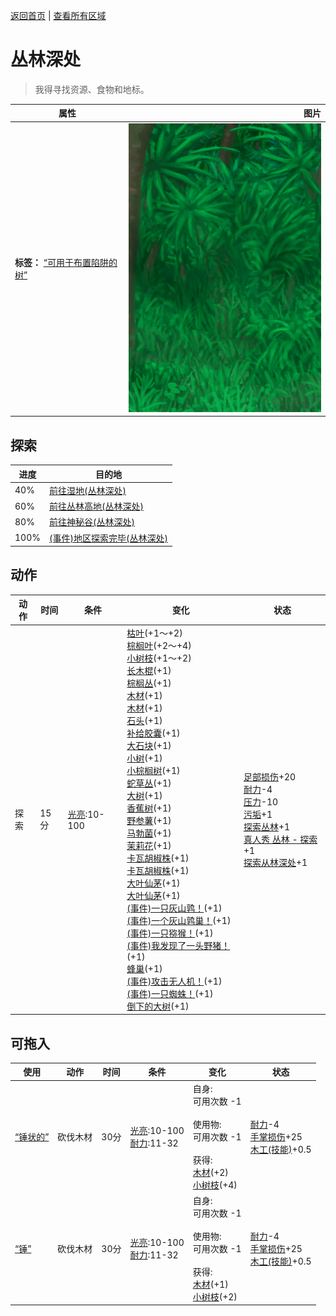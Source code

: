 [返回首页](index.md)   |  [查看所有区域](area.md)
# 丛林深处  
> 我得寻找资源、食物和地标。  
  
  属性  |   图片   
 ----  |  ----:   
 **标签：**	[“可用于布置陷阱的树”](tag_SnareCompatible.md)  |  ![](Sprite/DeepJungle.png)   
  
## 探索  
进度  |  目的地  
----  |  ----  
40%  |  [前往湿地(丛林深处)](Path_DeepJungleToWetlands.md)  
60%  |  [前往丛林高地(丛林深处)](Path_DeepJungleToJungleHighlands.md)  
80%  |  [前往神秘谷(丛林深处)](Path_DeepJungleToValley.md)  
100%  |  [(事件)地区探索完毕(丛林深处)](Event_DeepJungleExplored.md)  
## 动作  
动作  |  时间  |  条件  |  变化  |  状态  
----  |  ----  |  ----  |  ----  |  ----  
探索  |  15分  |  [光亮](Light.md):10-100  |  [枯叶](LeavesDry.md)(+1～+2)<br>[棕榈叶](PalmFronds.md)(+2～+4)<br>[小树枝](Sticks.md)(+1～+2)<br>[长木棍](StickLong.md)(+1)<br>[棕榈丛](PalmBush.md)(+1)<br>[木材](Wood.md)(+1)<br>[木材](Wood.md)(+1)<br>[石头](Stone.md)(+1)<br>[补给胶囊](TV_SupplyCapsule.md)(+1)<br>[大石块](StoneHeavy.md)(+1)<br>[小树](SmallTree.md)(+1)<br>[小棕榈树](SmallPalm.md)(+1)<br>[蛇草丛](SnakegrassPatch.md)(+1)<br>[大树](LargeTree.md)(+1)<br>[香蕉树](BananaTree.md)(+1)<br>[野参薯](YamPlant.md)(+1)<br>[马勃菌](PuffballsPlant.md)(+1)<br>[茉莉花](JasminePlant.md)(+1)<br>[卡瓦胡椒株](KavaPlant.md)(+1)<br>[卡瓦胡椒株](KavaPlant.md)(+1)<br>[大叶仙茅](WeevilLily.md)(+1)<br>[大叶仙茅](WeevilLily.md)(+1)<br>[(事件)一只灰山鹑！](Event_PartridgeFight.md)(+1)<br>[(事件)一个灰山鹑巢！](Event_PartridgeNest.md)(+1)<br>[(事件)一只猕猴！](Event_MacaqueFight.md)(+1)<br>[(事件)我发现了一头野猪！](Event_BoarFight.md)(+1)<br>[蜂巢](Beehive.md)(+1)<br>[(事件)攻击无人机！](Event_DroneFight.md)(+1)<br>[(事件)一只蜘蛛！](Event_Spider.md)(+1)<br>[倒下的大树](LargeTreeFelled.md)(+1)  |  [足部损伤](FootDamage.md)+20<br>[耐力](Stamina.md)-4<br>[压力](Stress.md)-10<br>[污垢](Filth.md)+1<br>[探索丛林](Exploration_Jungle.md)+1<br>[真人秀 丛林 - 探索](TV_JungleExplore.md)+1<br>[探索从林深处](Exploration_DeepJungle.md)+1  
## 可拖入  
使用  |  动作  |  时间  |  条件  |  变化  |  状态  
----  |  ----  |  ----  |  ----  |  ----  |  ----  
[“锤状的”](tag_AxeAdv.md)  |  砍伐木材  |  30分  |  [光亮](Light.md):10-100<br>[耐力](Stamina.md):11-32  |  自身:<br>可用次数  -1<br><br>使用物:<br>可用次数  -1<br><br>获得:<br>[木材](Wood.md)(+2)<br>[小树枝](Sticks.md)(+4)<br>  |  [耐力](Stamina.md)-4<br>[手掌损伤](HandDamage.md)+25<br>[木工(技能)](Skill_Woodworking.md)+0.5  
[“锤”](tag_Axe.md)  |  砍伐木材  |  30分  |  [光亮](Light.md):10-100<br>[耐力](Stamina.md):11-32  |  自身:<br>可用次数  -1<br><br>使用物:<br>可用次数  -1<br><br>获得:<br>[木材](Wood.md)(+1)<br>[小树枝](Sticks.md)(+2)<br>  |  [耐力](Stamina.md)-4<br>[手掌损伤](HandDamage.md)+25<br>[木工(技能)](Skill_Woodworking.md)+0.5  
